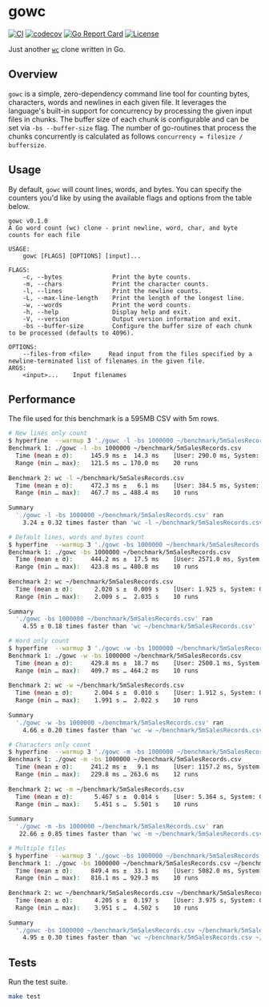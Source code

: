 # gowc
[![CI](https://github.com/svaloumas/gowc/actions/workflows/ci.yml/badge.svg)](https://github.com/svaloumas/gowc/actions/workflows/ci.yml)
[![codecov](https://codecov.io/gh/svaloumas/gowc/branch/main/graph/badge.svg?token=9CI4Q74JJK)](https://codecov.io/gh/svaloumas/gowc)
[![Go Report Card](https://goreportcard.com/badge/github.com/svaloumas/gowc)](https://goreportcard.com/report/github.com/svaloumas/gowc)
[![License](https://img.shields.io/badge/license-MIT-blue.svg)](https://github.com/svaloumas/gowc/blob/main/LICENSE)

Just another [`wc`](https://www.gnu.org/software/coreutils/manual/html_node/wc-invocation.html#wc-invocation) clone written in Go.

## Overview

`gowc` is a simple, zero-dependency command line tool for counting bytes, characters, words and newlines in each given file.
It leverages the language's built-in support for concurrency by processing the given input files in chunks. The buffer size of each chunk is configurable
and can be set via `-bs --buffer-size` flag. The number of go-routines that process the chunks concurrently is calculated as follows `concurrency = filesize / buffersize`.

## Usage

By default, `gowc` will count lines, words, and bytes. You can specify the counters you'd like by using the available flags and options from the table below.

```
gowc v0.1.0
A Go word count (wc) clone - print newline, word, char, and byte counts for each file 

USAGE:
	gowc [FLAGS] [OPTIONS] [input]...

FLAGS:
	-c, --bytes              Print the byte counts.
	-m, --chars              Print the character counts.
	-l, --lines              Print the newline counts.
	-L, --max-line-length    Print the length of the longest line.
	-w, --words              Print the word counts.
	-h, --help               Display help and exit.
	-V, --version            Output version information and exit.
	-bs --buffer-size        Configure the buffer size of each chunk to be processed (defaults to 4096).

OPTIONS:
	--files-from <file>     Read input from the files specified by a newline-terminated list of filenames in the given file.
ARGS:
	<input>...    Input filenames
```

## Performance

The file used for this benchmark is a 595MB CSV with 5m rows.

```bash
# New lines only count
$ hyperfine  --warmup 3 './gowc -l -bs 1000000 ~/benchmark/5mSalesRecords.csv' 'wc -l ~/benchmark/5mSalesRecords.csv'
Benchmark 1: ./gowc -l -bs 1000000 ~/benchmark/5mSalesRecords.csv
  Time (mean ± σ):     145.9 ms ±  14.3 ms    [User: 290.0 ms, System: 612.6 ms]
  Range (min … max):   121.5 ms … 170.0 ms    20 runs
 
Benchmark 2: wc -l ~/benchmark/5mSalesRecords.csv
  Time (mean ± σ):     472.3 ms ±   6.1 ms    [User: 384.5 ms, System: 86.3 ms]
  Range (min … max):   467.7 ms … 488.4 ms    10 runs
 
Summary
  './gowc -l -bs 1000000 ~/benchmark/5mSalesRecords.csv' ran
    3.24 ± 0.32 times faster than 'wc -l ~/benchmark/5mSalesRecords.csv'

# Default lines, words and bytes count
$ hyperfine  --warmup 3 './gowc -bs 1000000 ~/benchmark/5mSalesRecords.csv' 'wc ~/benchmark/5mSalesRecords.csv'
Benchmark 1: ./gowc -bs 1000000 ~/benchmark/5mSalesRecords.csv
  Time (mean ± σ):     444.2 ms ±  17.5 ms    [User: 2571.0 ms, System: 493.4 ms]
  Range (min … max):   423.8 ms … 480.8 ms    10 runs
 
Benchmark 2: wc ~/benchmark/5mSalesRecords.csv
  Time (mean ± σ):      2.020 s ±  0.009 s    [User: 1.925 s, System: 0.092 s]
  Range (min … max):    2.009 s …  2.035 s    10 runs
 
Summary
  './gowc -bs 1000000 ~/benchmark/5mSalesRecords.csv' ran
    4.55 ± 0.18 times faster than 'wc ~/benchmark/5mSalesRecords.csv'

# Word only count
$ hyperfine  --warmup 3 './gowc -w -bs 1000000 ~/benchmark/5mSalesRecords.csv' 'wc -w ~/benchmark/5mSalesRecords.csv'
Benchmark 1: ./gowc -w -bs 1000000 ~/benchmark/5mSalesRecords.csv
  Time (mean ± σ):     429.8 ms ±  18.7 ms    [User: 2500.1 ms, System: 474.4 ms]
  Range (min … max):   409.7 ms … 464.2 ms    10 runs
 
Benchmark 2: wc -w ~/benchmark/5mSalesRecords.csv
  Time (mean ± σ):      2.004 s ±  0.010 s    [User: 1.912 s, System: 0.090 s]
  Range (min … max):    1.991 s …  2.022 s    10 runs
 
Summary
  './gowc -w -bs 1000000 ~/benchmark/5mSalesRecords.csv' ran
    4.66 ± 0.20 times faster than 'wc -w ~/benchmark/5mSalesRecords.csv'

# Characters only count
$ hyperfine  --warmup 3 './gowc -m -bs 1000000 ~/benchmark/5mSalesRecords.csv' 'wc -m ~/benchmark/5mSalesRecords.csv'
Benchmark 1: ./gowc -m -bs 1000000 ~/benchmark/5mSalesRecords.csv
  Time (mean ± σ):     241.2 ms ±   9.1 ms    [User: 1157.2 ms, System: 450.7 ms]
  Range (min … max):   229.8 ms … 263.6 ms    12 runs
 
Benchmark 2: wc -m ~/benchmark/5mSalesRecords.csv
  Time (mean ± σ):      5.467 s ±  0.014 s    [User: 5.364 s, System: 0.097 s]
  Range (min … max):    5.451 s …  5.501 s    10 runs
 
Summary
  './gowc -m -bs 1000000 ~/benchmark/5mSalesRecords.csv' ran
   22.66 ± 0.85 times faster than 'wc -m ~/benchmark/5mSalesRecords.csv'

# Multiple files
$ hyperfine  --warmup 3 './gowc -bs 1000000 ~/benchmark/5mSalesRecords.csv ~/benchmark/5mSalesRecords.csv' 'wc ~/benchmark/5mSalesRecords.csv ~/benchmark/5mSalesRecords.csv'
Benchmark 1: ./gowc -bs 1000000 ~/benchmark/5mSalesRecords.csv ~/benchmark/5mSalesRecords.csv
  Time (mean ± σ):     849.4 ms ±  33.1 ms    [User: 5082.0 ms, System: 844.0 ms]
  Range (min … max):   816.1 ms … 929.3 ms    10 runs
 
Benchmark 2: wc ~/benchmark/5mSalesRecords.csv ~/benchmark/5mSalesRecords.csv
  Time (mean ± σ):      4.205 s ±  0.197 s    [User: 3.975 s, System: 0.205 s]
  Range (min … max):    3.951 s …  4.502 s    10 runs
 
Summary
  './gowc -bs 1000000 ~/benchmark/5mSalesRecords.csv ~/benchmark/5mSalesRecords.csv' ran
    4.95 ± 0.30 times faster than 'wc ~/benchmark/5mSalesRecords.csv ~/benchmark/5mSalesRecords.csv'
```

## Tests

Run the test suite.

```bash
make test
```